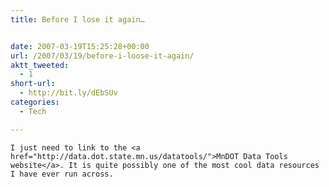 ```yaml
---
title: Before I lose it again…


date: 2007-03-19T15:25:28+00:00
url: /2007/03/19/before-i-loose-it-again/
aktt_tweeted:
  - 1
short-url:
  - http://bit.ly/dEbSUv
categories:
  - Tech

---
```

<div class='microid-mailto+http:sha1:068a0cc8969fcb70d683b2a5cd0b4c9eff37688f'>
  
    I just need to link to the <a href="http://data.dot.state.mn.us/datatools/">MnDOT Data Tools website</a>. It is quite possibly one of the most cool data resources I have ever run across.
  
